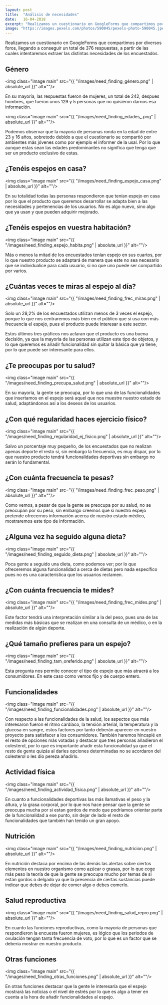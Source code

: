 ```yaml
---
layout: post
title:  "Análisis de necesidades"
date:   16-04-2018
excerpt: "Realizamos un cuestionario en GoogleForms que compartimos por diversos foros, llegando a conseguir un total de 376 respuestas, a partir de las cuales intentaremos extraer las distintas necesidades de los encuestados."
image: "https://images.pexels.com/photos/590045/pexels-photo-590045.jpeg?cs=srgb&dl=analytics-blur-business-590045.jpg&fm=jpg"
---
```



Realizamos un cuestionario en GoogleForms que compartimos por diversos foros, llegando a conseguir un total de 376 respuestas, a partir de las cuales intentaremos extraer las distintas necesidades de los encuestados.

## Género
<img class="image main" src="{{ "/images/need_finding_género.png" | absolute_url }}" alt=""/>

En su mayoría, las respuestas fueron de mujeres, un total de 242, despues hombres, que fueron unos 129 y 5 personas que no quisieron darnos esa información.

<img class="image main" src="{{ "/images/need_finding_edades_.png" | absolute_url }}" alt=""/>

Podemos observar que la mayoría de personas ronda en la edad de entre 23 y 16 años, sobretodo debido a que el cuestionario se compartió por ambientes más jóvenes como por ejemplo el informer de la usal. Por lo que aunque estas sean las edades predominantes no significa que tenga que ser un producto exclusivo de estas.

## ¿Tenéis espejos en casa?
<img class="image main" src="{{ "/images/need_finding_espejo_casa.png" | absolute_url }}" alt=""/>

En su totalidad todas las personas respondieron que tenían espejo en casa por lo que el producto que queremos desarrollar se adapta bien a las necesidades y pertenencias de los usuarios. No es algo nuevo, sino algo que ya usan y que pueden adquirir mejorado.

## ¿Tenéis espejos en vuestra habitación?
<img class="image main" src="{{ "/images/need_finding_espejo_habita.png" | absolute_url }}" alt=""/>

Más o menos la mitad de los encuestados tenían espejo en sus cuartos, por lo que nuestro producto se adaptará de manera que este no sea necesario que se individualice para cada usuario, si no que uno puede ser compartido por varios.

## ¿Cuántas veces te miras al espejo al día?
<img class="image main" src="{{ "/images/need_finding_frec_miras.png" | absolute_url }}" alt=""/>

Solo un 28,2% de los encuestados utilizan menos de 3 veces el espejo, porque lo que nos centraremos más bien en el público que si usa con más frecuencia el espejo, pues el producto puede interesar a este sector.

Estos últimos tres gráficos nos aclaran que el producto es una buena decisión, ya que la mayoría de las personas utilizan este tipo de objetos, y lo que queremos es añadir funcionalidad sin quitar la básica que ya tiene, por lo que puede ser interesante para ellos.

## ¿Te preocupas por tu salud?
<img class="image main" src="{{ "/images/need_finding_precupa_salud.png" | absolute_url }}" alt=""/>

En su mayoría, la gente se preocupa, por lo que una de las funcionalidades que insertamos en el espejo será aquel que nos muestre nuestro estado de salud, adaptándonos así a los deseos de los usuarios.

## ¿Con qué regularidad haces ejercicio físico?
<img class="image main" src="{{ "/images/need_finding_regularidad_ej_fisico.png" | absolute_url }}" alt=""/>

Salvo un porcentaje muy pequeño, de los encuestados que no realizan apenas deporte el resto sí, sin embargo la frecuencia, es muy dispar, por lo que nuestro producto tendrá funcionalidades deportivas sin embargo no serán lo fundamental.

## ¿Con cuánta frecuencia te pesas?
<img class="image main" src="{{ "/images/need_finding_frec_peso.png" | absolute_url }}" alt=""/>

Como vemos, a pesar de que la gente se preocupa por su salud, no se preocupan por su peso, sin embargo creemos que si nuestro espejo pretende ofrecernos información acerca de nuestro estado médico, mostraremos este tipo de información.

## ¿Alguna vez ha seguido alguna dieta?
<img class="image main" src="{{ "/images/need_finding_seguido_dieta.png" | absolute_url }}" alt=""/>

Poca gente a seguido una dieta, como podemos ver; por lo que ofreceremos alguna funcionalidad a cerca de dietas pero nada específico pues no es una característica que los usuarios reclamen.

## ¿Con cuánta frecuencia te mides?
<img class="image main" src="{{ "/images/need_finding_frec_mides.png" | absolute_url }}" alt=""/>

Este factor tendrá una interpretación similar a la del peso, pues una de las medidas más básicas que se realizan en una consulta de un médico, o en la realización de algún deporte.

## ¿Qué tamaño prefieres para un espejo?
<img class="image main" src="{{ "/images/need_finding_tam_oreferido.png" | absolute_url }}" alt=""/>

Esta pregunta nos permite conocer el tipo de espejo que más atraerá a los consumidores. En este caso como vemos fijo y de cuerpo entero.

## Funcionalidades
<img class="image main" src="{{ "/images/need_finding_funcionalidades.png" | absolute_url }}" alt=""/>

Con respecto a las funcionalidades de la salud, los aspectos que más interesaron fueron el ritmo cardíaco, la tensión arterial, la temperatura y la glucosa en sangre, estos factores por tanto deberán aparecer en nuestro proyecto para satisfacer a los consumidores. También haremos hincapié en el resto de opciones más votadas y destacar que tres personas añadieron el colesterol, por lo que es importante añadir esta funcionalidad ya que el resto de gente quizás al darles opciones determinadas no se acordaron del colesterol o les dio pereza añadirlo.

## Actividad física
<img class="image main" src="{{ "/images/need_finding_actividad_física.png" | absolute_url }}" alt=""/>

En cuanto a funcionalidades deportivas las más llamativas el peso y la altura, y la grasa corporal, por lo que nos hace pensar que la gente se preocupa mucha por si estan gordos de modo que podríamos orientar parte de la funcionalidad a ese punto, sin dejar de lado el resto de funcionalidades que también han tenido un gran apoyo.

## Nutrición
<img class="image main" src="{{ "/images/need_finding_nutricion.png" | absolute_url }}" alt=""/>

En nutrición destaca por encima de las demás las alertas sobre ciertos elementos en nuestro organismo como azúcar o grasas, por lo que coge más peso la teoría de que la gente se preocupa mucho por temas de si están gordos o delgado ya que la presencia de ciertas sustancias puede indicar que debes de dejar de comer algo o debes comerlo.

## Salud reproductiva
<img class="image main" src="{{ "/images/need_finding_salud_repro.png" | absolute_url }}" alt=""/>

En cuanto las funciones reproductivas, como la mayoría de personas que respondieron la encuesta fueron mujeres, es lógico que los periodos de ovulación tengan tanta frecuencia de voto, por lo que es un factor que se debería mostrar en nuestro producto.

## Otras funciones
<img class="image main" src="{{ "/images/need_finding_otras_funciones.png" | absolute_url }}" alt=""/>

En otras funciones destacar que la gente le interesaría que el espejo mostrará las noticias o el nivel de estrés por lo que es algo a tener en cuenta a la hora de añadir funcionalidades al espejo.
